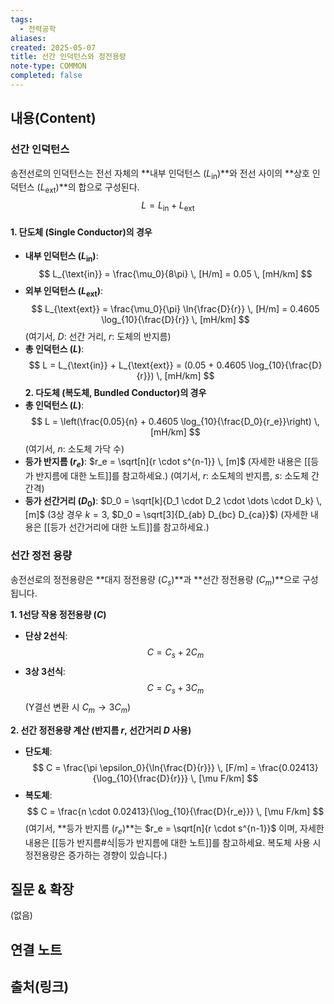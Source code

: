 ```yaml
---
tags:
  - 전력공학
aliases: 
created: 2025-05-07
title: 선간 인덕턴스와 정전용량
note-type: COMMON
completed: false
---
```


## 내용(Content)

### 선간 인덕턴스

송전선로의 인덕턴스는 전선 자체의 **내부 인덕턴스 ($L_{\text{in}}$)**와 전선 사이의 **상호 인덕턴스 ($L_{\text{ext}}$)**의 합으로 구성된다.
$$
L = L_{\text{in}} + L_{\text{ext}}
$$

#### 1. 단도체 (Single Conductor)의 경우
   - **내부 인덕턴스 ($L_{\text{in}}$)**:
     $$
     L_{\text{in}} = \frac{\mu_0}{8\pi} \, [H/m] = 0.05 \, [mH/km]
     $$
   - **외부 인덕턴스 ($L_{\text{ext}}$)**:
     $$
     L_{\text{ext}} = \frac{\mu_0}{\pi} \ln{\frac{D}{r}} \, [H/m] = 0.4605 \log_{10}{\frac{D}{r}} \, [mH/km]
     $$
     (여기서, $D$: 선간 거리, $r$: 도체의 반지름)
   - **총 인덕턴스 ($L$)**:
     $$
     L = L_{\text{in}} + L_{\text{ext}} = (0.05 + 0.4605 \log_{10}{\frac{D}{r}}) \, [mH/km]
     $$
**2. 다도체 (복도체, Bundled Conductor)의 경우**
   - **총 인덕턴스 ($L$)**:
     $$
     L = \left(\frac{0.05}{n} + 0.4605 \log_{10}{\frac{D_0}{r_e}}\right) \, [mH/km]
     $$
     (여기서, $n$: 소도체 가닥 수)
   - **등가 반지름 ($r_e$)**: 
     $r_e = \sqrt[n]{r \cdot s^{n-1}} \, [m]$ (자세한 내용은 [[등가 반지름에 대한 노트]]를 참고하세요.)
     (여기서, $r$: 소도체의 반지름, $s$: 소도체 간 간격)
   - **등가 선간거리 ($D_0$)**: 
     $D_0 = \sqrt[k]{D_1 \cdot D_2 \cdot \dots \cdot D_k} \, [m]$ (3상 경우 $k=3$, $D_0 = \sqrt[3]{D_{ab} D_{bc} D_{ca}}$) (자세한 내용은 [[등가 선간거리에 대한 노트]]를 참고하세요.)

### 선간 정전 용량

송전선로의 정전용량은 **대지 정전용량 ($C_s$)**과 **선간 정전용량 ($C_m$)**으로 구성됩니다.

**1. 1선당 작용 정전용량 ($C$)**
   - **단상 2선식**:
     $$
     C = C_s + 2C_m
     $$
   - **3상 3선식**:
     $$
     C = C_s + 3C_m 
     $$
     (Y결선 변환 시 $C_m \rightarrow 3C_m$)

**2. 선간 정전용량 계산 (반지름 $r$, 선간거리 $D$ 사용)**
   - **단도체**:
     $$
     C = \frac{\pi \epsilon_0}{\ln{\frac{D}{r}}} \, [F/m] = \frac{0.02413}{\log_{10}{\frac{D}{r}}} \, [\mu F/km]
     $$
   - **복도체**:
     $$
     C = \frac{n \cdot 0.02413}{\log_{10}{\frac{D}{r_e}}} \, [\mu F/km]
     $$
     (여기서, **등가 반지름 ($r_e$)**는 $r_e = \sqrt[n]{r \cdot s^{n-1}}$ 이며, 자세한 내용은 [[등가 반지름#식|등가 반지름에 대한 노트]]를 참고하세요. 복도체 사용 시 정전용량은 증가하는 경향이 있습니다.)

## 질문 & 확장

(없음)

## 연결 노트

## 출처(링크)